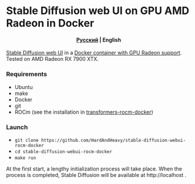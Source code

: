 # Stable Diffusion web UI on GPU AMD Radeon in Docker

<h4 align="center">
    <p>
        <a href="https://github.com/HardAndHeavy/stable-diffusion-webui-rocm-docker">Русский</a> |
        <b>English</b>
    </p>
</h4>

[Stable Diffusion web UI](https://github.com/AUTOMATIC1111/stable-diffusion-webui) in a [Docker container with GPU Radeon support](https://hub.docker.com/repository/docker/hardandheavy/stable-diffusion-webui-rocm/general). Tested on AMD Radeon RX 7900 XTX.

### Requirements
- Ubuntu
- make
- Docker
- git
- ROCm (see the installation in [transformers-rocm-docker](https://github.com/HardAndHeavy/transformers-rocm-docker?tab=readme-ov-file#install-rocm))

### Launch
- `git clone https://github.com/HardAndHeavy/stable-diffusion-webui-rocm-docker`
- `cd stable-diffusion-webui-rocm-docker`
- `make run`

At the first start, a lengthy initialization process will take place. When the process is completed, Stable Diffusion will be available at http://localhost .
